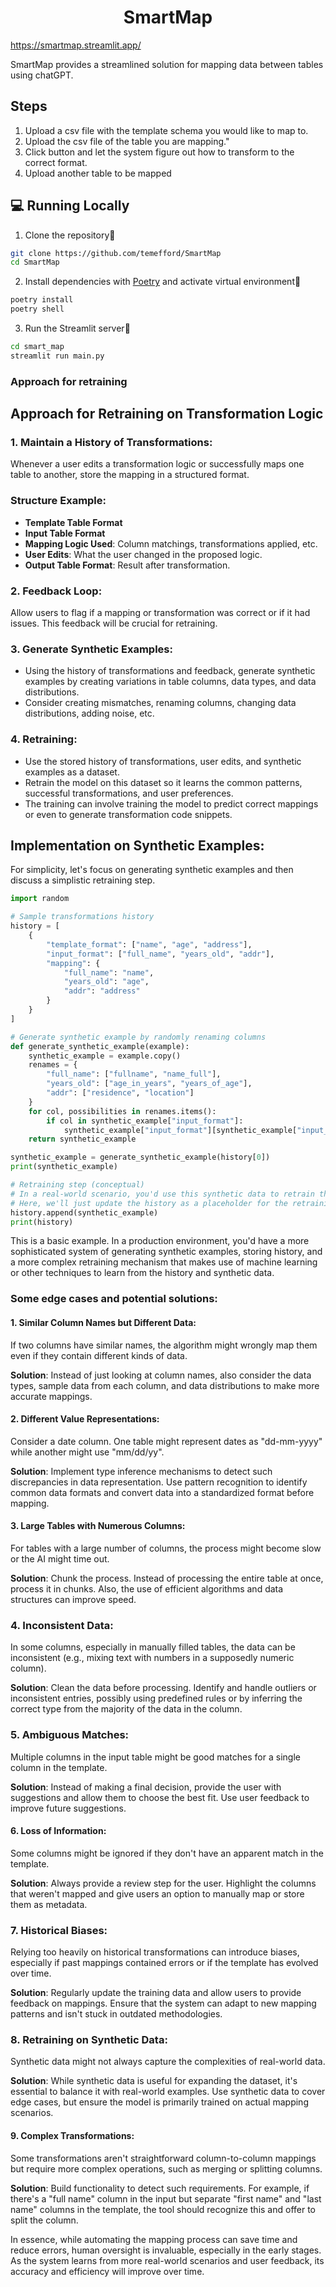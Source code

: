 <h1 align="center">
SmartMap
</h1>

https://smartmap.streamlit.app/

SmartMap provides a streamlined solution for mapping data between tables using chatGPT.

## Steps

1. Upload a csv file with the template schema you would like to map to.
2. Upload the csv file of the table you are mapping."
3. Click button and let the system figure out how to transform to the correct format.
4. Upload another table to be mapped

## 💻 Running Locally

1. Clone the repository📂

```bash
git clone https://github.com/temefford/SmartMap
cd SmartMap
```

2. Install dependencies with [Poetry](https://python-poetry.org/) and activate virtual environment🔨

```bash
poetry install
poetry shell
```

3. Run the Streamlit server🚀

```bash
cd smart_map
streamlit run main.py
```

### Approach for retraining

## Approach for Retraining on Transformation Logic

### 1. **Maintain a History of Transformations**:
Whenever a user edits a transformation logic or successfully maps one table to another, store the mapping in a structured format.

### Structure Example:
- **Template Table Format**
- **Input Table Format**
- **Mapping Logic Used**: Column matchings, transformations applied, etc.
- **User Edits**: What the user changed in the proposed logic.
- **Output Table Format**: Result after transformation.

### 2. **Feedback Loop**:
Allow users to flag if a mapping or transformation was correct or if it had issues. This feedback will be crucial for retraining.

### 3. **Generate Synthetic Examples**:
- Using the history of transformations and feedback, generate synthetic examples by creating variations in table columns, data types, and data distributions.
- Consider creating mismatches, renaming columns, changing data distributions, adding noise, etc.

### 4. **Retraining**:
- Use the stored history of transformations, user edits, and synthetic examples as a dataset.
- Retrain the model on this dataset so it learns the common patterns, successful transformations, and user preferences.
- The training can involve training the model to predict correct mappings or even to generate transformation code snippets.

## Implementation on Synthetic Examples:

For simplicity, let's focus on generating synthetic examples and then discuss a simplistic retraining step.

```python
import random

# Sample transformations history
history = [
    {
        "template_format": ["name", "age", "address"],
        "input_format": ["full_name", "years_old", "addr"],
        "mapping": {
            "full_name": "name",
            "years_old": "age",
            "addr": "address"
        }
    }
]

# Generate synthetic example by randomly renaming columns
def generate_synthetic_example(example):
    synthetic_example = example.copy()
    renames = {
        "full_name": ["fullname", "name_full"],
        "years_old": ["age_in_years", "years_of_age"],
        "addr": ["residence", "location"]
    }
    for col, possibilities in renames.items():
        if col in synthetic_example["input_format"]:
            synthetic_example["input_format"][synthetic_example["input_format"].index(col)] = random.choice(possibilities)
    return synthetic_example

synthetic_example = generate_synthetic_example(history[0])
print(synthetic_example)

# Retraining step (conceptual)
# In a real-world scenario, you'd use this synthetic data to retrain the model.
# Here, we'll just update the history as a placeholder for the retraining process.
history.append(synthetic_example)
print(history)
```

This is a basic example. In a production environment, you'd have a more sophisticated system of generating synthetic examples, storing history, and a more complex retraining mechanism that makes use of machine learning or other techniques to learn from the history and synthetic data.


### Some edge cases and potential solutions:
#### 1. **Similar Column Names but Different Data**:
If two columns have similar names, the algorithm might wrongly map them even if they contain different kinds of data.

**Solution**: Instead of just looking at column names, also consider the data types, sample data from each column, and data distributions to make more accurate mappings.

#### 2. **Different Value Representations**:
Consider a date column. One table might represent dates as "dd-mm-yyyy" while another might use "mm/dd/yy".

**Solution**: Implement type inference mechanisms to detect such discrepancies in data representation. Use pattern recognition to identify common data formats and convert data into a standardized format before mapping.

#### 3. **Large Tables with Numerous Columns**:
For tables with a large number of columns, the process might become slow or the AI might time out.

**Solution**: Chunk the process. Instead of processing the entire table at once, process it in chunks. Also, the use of efficient algorithms and data structures can improve speed.

### 4. **Inconsistent Data**:
In some columns, especially in manually filled tables, the data can be inconsistent (e.g., mixing text with numbers in a supposedly numeric column).

**Solution**: Clean the data before processing. Identify and handle outliers or inconsistent entries, possibly using predefined rules or by inferring the correct type from the majority of the data in the column.

### 5. **Ambiguous Matches**:
Multiple columns in the input table might be good matches for a single column in the template.

**Solution**: Instead of making a final decision, provide the user with suggestions and allow them to choose the best fit. Use user feedback to improve future suggestions.

#### 6. **Loss of Information**:
Some columns might be ignored if they don't have an apparent match in the template.

**Solution**: Always provide a review step for the user. Highlight the columns that weren't mapped and give users an option to manually map or store them as metadata.

### 7. **Historical Biases**:
Relying too heavily on historical transformations can introduce biases, especially if past mappings contained errors or if the template has evolved over time.

**Solution**: Regularly update the training data and allow users to provide feedback on mappings. Ensure that the system can adapt to new mapping patterns and isn't stuck in outdated methodologies.

### 8. **Retraining on Synthetic Data**:
Synthetic data might not always capture the complexities of real-world data.

**Solution**: While synthetic data is useful for expanding the dataset, it's essential to balance it with real-world examples. Use synthetic data to cover edge cases, but ensure the model is primarily trained on actual mapping scenarios.

#### 9. **Complex Transformations**:
Some transformations aren't straightforward column-to-column mappings but require more complex operations, such as merging or splitting columns.

**Solution**: Build functionality to detect such requirements. For example, if there's a "full name" column in the input but separate "first name" and "last name" columns in the template, the tool should recognize this and offer to split the column.

In essence, while automating the mapping process can save time and reduce errors, human oversight is invaluable, especially in the early stages. As the system learns from more real-world scenarios and user feedback, its accuracy and efficiency will improve over time.
